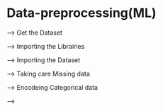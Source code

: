 # Data-preprocessing(ML)

--> Get the Dataset

--> Importing the Librairies

--> Importing the Dataset

--> Taking care Missing data

--> Encodeing Categorical data

-->










